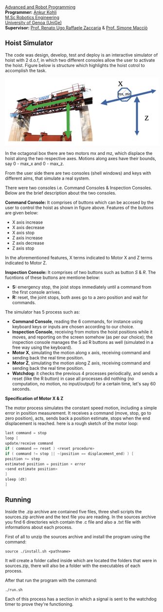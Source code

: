 [Advanced and Robot Programming](https://corsi.unige.it/en/off.f/2022/ins/60228?codcla=10635)<br>
**Programmer:** [Ankur Kohli](https://github.com/ankurkohli007)<br>
[M.Sc Robotics Engineering](https://corsi.unige.it/corsi/10635)<br>
[University of Genoa (UniGe)](https://unige.it/en)<br>
**Supervisor:** [Prof. Renato Ugo Raffaele Zaccaria](https://rubrica.unige.it/personale/VUFOXVhs) & [Prof. Simone Macciò](https://rubrica.unige.it/personale/UUNAWFho)

## Hoist Simulator 

The code was design, develop, test and deploy is an interactive simulator of hoist with 2 d.o.f, in which two different consoles allow the user to activate the hoist. Figure below is structure which highlights the hoist cotrol to accomplish the task.

![alt text](image1.png)

In the octagonal box there are two motors mx and mz, which displace the hoist along the two respective axes. Motions along axes have their bounds, say 0 - max_x and 0 - max_z. 

From the user side there are two consoles (shell windows) and keys with different aims, that simulate a real system.

There were two consoles i.e. Command Consoles & Inspection Consoles. Below are the brief description about the two consoles.

**Command Console:** It comprises of buttons which can be accesed by the user to control the hoist as shown in figure above. Features of the buttons are given below: 

* X axis increase
* X axis decrease
* X axis stop
* Z axis increase
* Z axis decrease
* Z axis stop

In the aforementioned features, X terms indicated to Motor X and Z terms indicated to Motor Z.

**Inspection Console:** It comprises of two buttons such as button *S* & *R*. The fucntions of these buttons are mentione below:

* **S:** emergency stop, the joist stops immediately until a command from the first console arrives.
* **R:** reset, the joint stops, both axes go to a zero position and wait for commands.

The simulator has 5 process such as: 

* **Command Console**, reading the 6 commands, for instance using keyboard keys or inputs are chosen according to our choice.
* **Inspection Console**, receiving from motors the hoist positions while it moves, and reporting on the screen somehow (as per our choice); the inspection console manages the S ad R buttons as well (simulated in a free way using the keyboard).
* **Motor X**, simulating the motion along x axis, receiving command and sending back the real time position.
* **Motor Z**, simulating the motion along Z axis, receiving command and sending back the real time position.
* **Watchdog:** it checks the previous 4 processes periodically, and sends a reset (like the R button) in case all processes did nothing (no computation, no motion, no input/output) for a certain time, let's say 60 seconds.

**Specification of Motor X & Z**

The motor process simulates the constant speed motion, including a simple error in position measurement. It receives a command (move, stop, go to zero position), acts, sends back a position estimate, stops when the end displacement is reached. here is a rough sketch of the motor loop:

```c
last command = stop
loop [
update/receive command
if ( command == reset ) <reset procedure>
if ( command != stop || ~(position == displacement_end) ) [
position += step
estimated position = position + error
<send estimate position>
]
sleep (dt)
]
```

## Running ##

Inside the .zip archive are contained five files, three shell scripts the sources.zip archive and the text file you are reading. In the sources archive you find 6 directories wich contain the .c file and also a .txt file with  informations about each process.

First of all to unzip the sources archive and install the program using the command:

```
source ./install.sh <pathname>
```

It will create a folder called <pathname> inside which are located the folders that were in sources.zip, there will also be a folder with the executables of each process.
  
After that run the program with the command:

```
./run.sh
```
  
Each of this process has a section in which a signal is sent to the watchdog timer to prove they're functioning.

